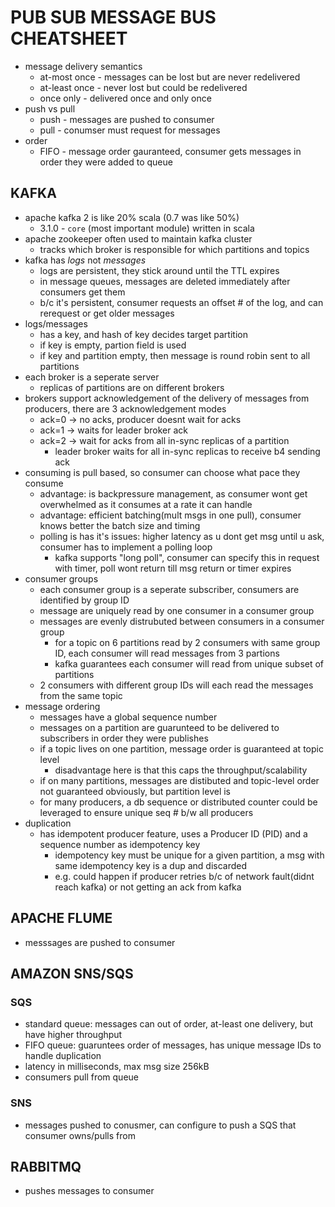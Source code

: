 # PUB SUB MESSAGE BUS CHEATSHEET
- message delivery semantics
    - at-most once - messages can be lost but are never redelivered
    - at-least once - never lost but could be redelivered
    - once only - delivered once and only once
- push vs pull
    - push - messages are pushed to consumer
    - pull - conumser must request for messages
- order
    - FIFO - message order gauranteed, consumer gets messages in order they were added to queue

## KAFKA
- apache kafka 2 is like 20% scala (0.7 was like 50%)
    - 3.1.0 - `core` (most important module) written in scala
- apache zookeeper often used to maintain kafka cluster
    - tracks which broker is responsible for which partitions and topics
- kafka has _logs_ not _messages_
    - logs are persistent, they stick around until the TTL expires
    - in message queues, messages are deleted immediately after consumers get them
    - b/c it's persistent, consumer requests an offset # of the log, and can rerequest or get older messages
- logs/messages
    - has a key, and hash of key decides target partition
    - if key is empty, partion field is used
    - if key and partition empty, then message is round robin sent to all partitions
- each broker is a seperate server
    - replicas of partitions are on different brokers
- brokers support acknowledgement of the delivery of messages from producers, there are 3 acknowledgement modes
    - ack=0 -> no acks, producer doesnt wait for acks
    - ack=1 -> waits for leader broker ack
    - ack=2 -> wait for acks from all in-sync replicas of a partition
        - leader broker waits for all in-sync replicas to receive b4 sending ack
- consuming is pull based, so consumer can choose what pace they consume
    - advantage: is backpressure management, as consumer wont get overwhelmed as it consumes at a rate it can handle
    - advantage: efficient batching(mult msgs in one pull), consumer knows better the batch size and timing
    - polling is has it's issues: higher latency as u dont get msg until u ask, consumer has to implement a polling loop
        - kafka supports "long poll", consumer can specify this in request with timer, poll wont return till msg return or timer expires
- consumer groups
    - each consumer group is a seperate subscriber, consumers are identified by group ID
    - message are uniquely read by one consumer in a consumer group
    - messages are evenly distrubuted between consumers in a consumer group
        - for a topic on 6 partitions read by 2 consumers with same group ID, each consumer will read messages from 3 partions
        - kafka guarantees each consumer will read from unique subset of partitions
    - 2 consumers with different group IDs will each read the messages from the same topic
- message ordering
    - messages have a global sequence number
    - messages on a partition are guarunteed to be delivered to subscribers in order they were publishes
    - if a topic lives on one partition, message order is guaranteed at topic level
        - disadvantage here is that this caps the throughput/scalability
    - if on many partitions, messages are distibuted and topic-level order not guaranteed obviously, but partition level is
    - for many producers, a db sequence or distributed counter could be leveraged to ensure unique seq # b/w all producers
- duplication
    - has idempotent producer feature, uses a Producer ID (PID) and a sequence number as idempotency key
        - idempotency key must be unique for a given partition, a msg with same idempotency key is a dup and discarded
        - e.g. could happen if producer retries b/c of network fault(didnt reach kafka) or not getting an ack from kafka

## APACHE FLUME
- messsages are pushed to consumer

## AMAZON SNS/SQS
### SQS
- standard queue: messages can out of order, at-least one delivery, but have higher throughput
- FIFO queue: guaruntees order of messages, has unique message IDs to handle duplication
- latency in milliseconds, max msg size 256kB
- consumers pull from queue
### SNS
- messages pushed to conusmer, can configure to push a SQS that consumer owns/pulls from

## RABBITMQ
- pushes messages to consumer
